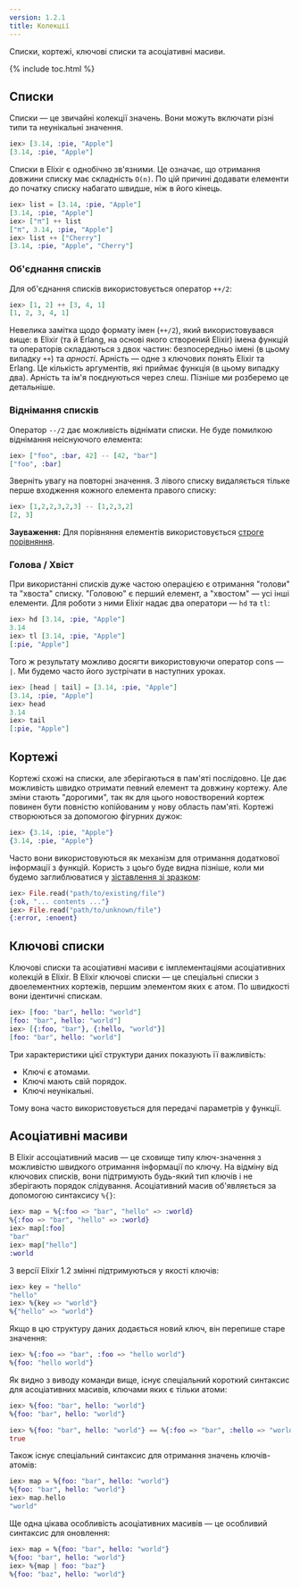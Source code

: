 ```yaml
---
version: 1.2.1
title: Колекції
---
```


Списки, кортежі, ключові списки та асоціативні масиви.

{% include toc.html %}

## Списки
Списки &mdash; це звичайні колекції значень. Вони можуть включати різні типи та неунікальні значення.

```elixir
iex> [3.14, :pie, "Apple"]
[3.14, :pie, "Apple"]
```

Списки в Elixir є однобічно зв'язними. Це означає, що отримання довжини списку має складність `O(n)`. По цій причині додавати елементи до початку списку набагато швидше, ніж в його кінець.

```elixir
iex> list = [3.14, :pie, "Apple"]
[3.14, :pie, "Apple"]
iex> ["π"] ++ list
["π", 3.14, :pie, "Apple"]
iex> list ++ ["Cherry"]
[3.14, :pie, "Apple", "Cherry"]
```

### Об'єднання списків

Для об'єднання списків використовується оператор `++/2`:

```elixir
iex> [1, 2] ++ [3, 4, 1]
[1, 2, 3, 4, 1]
```

Невелика замітка щодо формату імен (`++/2`), який використовувався вище: в Elixir (та й Erlang, на основі якого створений Elixir) імена функцій та операторів складаються з двох частин: безпосередньо імені (в цьому випадку `++`) та _арності_. Арність &mdash; одне з ключових понять Elixir та Erlang. Це кількість аргументів, які приймає функція (в цьому випадку два). Арність та ім'я поєднуються через слеш. Пізніше ми розберемо це детальніше.

### Віднімання списків

Оператор `--/2` дає можливість віднімати списки. Не буде помилкою віднімання неіснуючого елемента:

```elixir
iex> ["foo", :bar, 42] -- [42, "bar"]
["foo", :bar]
```

Зверніть увагу на повторні значення. З лівого списку видаляється тільке перше входження кожного елемента правого списку:

```elixir
iex> [1,2,2,3,2,3] -- [1,2,3,2]
[2, 3]
```

**Зауваження:** Для порівняння елементів використовується [строге порівняння](../basics#Порівняння).

### Голова / Хвіст

При використанні списків дуже частою операцією є отримання "голови" та "хвоста" списку. "Головою" є перший елемент, а "хвостом" &mdash; усі інші елементи. Для роботи з ними Elixir надає два оператори &mdash; `hd` та `tl`:

```elixir
iex> hd [3.14, :pie, "Apple"]
3.14
iex> tl [3.14, :pie, "Apple"]
[:pie, "Apple"]
```

Того ж результату можливо досягти використовуючи оператор cons &mdash; `|`. Ми будемо часто його зустрічати в наступних уроках.

```elixir
iex> [head | tail] = [3.14, :pie, "Apple"]
[3.14, :pie, "Apple"]
iex> head
3.14
iex> tail
[:pie, "Apple"]
```

## Кортежі

Кортежі схожі на списки, але зберігаються в пам'яті послідовно. Це дає можливість швидко отримати певний елемент та довжину кортежу. Але зміни стають "дорогими", так як для цього новостворений кортеж повинен бути повністю копійованим у нову область пам'яті. Кортежі створюються за допомогою фігурних дужок:

```elixir
iex> {3.14, :pie, "Apple"}
{3.14, :pie, "Apple"}
```

Часто вони використовуються як механізм для отримання додаткової інформації з функцій. Користь з цоьго буде видна пізніше, коли ми будемо заглиблюватися у [зіставлення зі зразком](../pattern-matching/):

```elixir
iex> File.read("path/to/existing/file")
{:ok, "... contents ..."}
iex> File.read("path/to/unknown/file")
{:error, :enoent}
```

## Ключові списки

Ключові списки та асоціативні масиви є імплементаціями асоціативних колекцій в Elixir. В Elixir ключові списки &mdash; це спеціальні списки з двоелементних кортежів, першим элементом яких є атом. По швидкості вони ідентичні спискам.

```elixir
iex> [foo: "bar", hello: "world"]
[foo: "bar", hello: "world"]
iex> [{:foo, "bar"}, {:hello, "world"}]
[foo: "bar", hello: "world"]
```

Три характеристики цієї структури даних показують її важливість:

+ Ключі є атомами.
+ Ключі мають свій порядок.
+ Ключі неунікальні.

Тому вона часто використовується для передачі параметрів у функції.

## Асоціативні масиви

В Elixir ассоціативний масив &mdash; це сховище типу ключ-значення з можливістю швидкого отримання інформації по ключу. На відміну від ключових списків, вони підтримують будь-який тип ключів і не зберігають порядок слідування. Асоціативний масив об'являється за допомогою синтаксису `%{}`:

```elixir
iex> map = %{:foo => "bar", "hello" => :world}
%{:foo => "bar", "hello" => :world}
iex> map[:foo]
"bar"
iex> map["hello"]
:world
```

З версії Elixir 1.2 змінні підтримуються у якості ключів:

```elixir
iex> key = "hello"
"hello"
iex> %{key => "world"}
%{"hello" => "world"}
```

Якщо в цю структуру даних додається новий ключ, він перепише старе значення:

```elixir
iex> %{:foo => "bar", :foo => "hello world"}
%{foo: "hello world"}
```

Як видно з виводу команди вище, існує спеціальний короткий синтаксис для асоціативних масивів, ключами яких є тільки атоми:

```elixir
iex> %{foo: "bar", hello: "world"}
%{foo: "bar", hello: "world"}

iex> %{foo: "bar", hello: "world"} == %{:foo => "bar", :hello => "world"}
true
```

Також існує спеціальний синтаксис для отримання значень ключів-атомів:

```elixir
iex> map = %{foo: "bar", hello: "world"}
%{foo: "bar", hello: "world"}
iex> map.hello
"world"
```

Ще одна цікава особливість асоціативних масивів &mdash; це особливий синтаксис для оновлення:

```elixir
iex> map = %{foo: "bar", hello: "world"}
%{foo: "bar", hello: "world"}
iex> %{map | foo: "baz"}
%{foo: "baz", hello: "world"}
```
